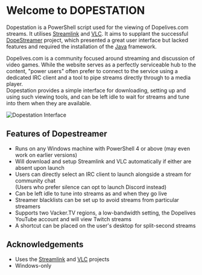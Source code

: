 # Welcome to DOPESTATION
Dopestation is a PowerShell script used for the viewing of Dopelives.com streams. It utilises [Streamlink](https://github.com/streamlink/streamlink) and [VLC](https://www.videolan.org).
It aims to supplant the successful [DopeStreamer](https://github.com/tvkanters/Dopestreamer) project, which presented a great user interface but lacked features and required the installation of the [Java](https://www.java.com) framework.

Dopelives.com is a community focused around streaming and discussion of video games. While the website serves as a perfectly serviceable hub to the content, "power users" often prefer to connect to the service using a dedicated IRC client and a tool to pipe streams directly through to a media player.  
Dopestation provides a simple interface for downloading, setting up and using such viewing tools, and can be left idle to wait for streams and tune into them when they are available.

![Dopestation Interface](https://i.imgur.com/UHfdCPq.png)

## Features of Dopestreamer
- Runs on any Windows machine with PowerShell 4 or above (may even work on earlier versions)
- Will download and setup Streamlink and VLC automatically if either are absent upon launch
- Users can directly select an IRC client to launch alongside a stream for community chat  
(Users who prefer silence can opt to launch Discord instead)
- Can be left idle to tune into streams as and when they go live
- Streamer blacklists can be set up to avoid streams from particular streamers
- Supports two Vacker.TV regions, a low-bandwidth setting, the Dopelives YouTube account and will view Twitch streams
- A shortcut can be placed on the user's desktop for split-second streams

## Acknowledgements
- Uses the [Streamlink](https://github.com/streamlink/streamlink) and [VLC](https://www.videolan.org) projects
- Windows-only
